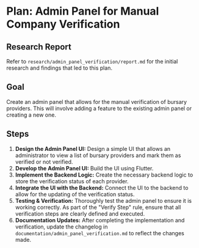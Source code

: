 # Plan: Admin Panel for Manual Company Verification

## Research Report
Refer to `research/admin_panel_verification/report.md` for the initial research and findings that led to this plan.

## Goal

Create an admin panel that allows for the manual verification of bursary providers. This will involve adding a feature to the existing admin panel or creating a new one.

## Steps

1.  **Design the Admin Panel UI:** Design a simple UI that allows an administrator to view a list of bursary providers and mark them as verified or not verified.
2.  **Develop the Admin Panel UI:** Build the UI using Flutter.
3.  **Implement the Backend Logic:** Create the necessary backend logic to store the verification status of each provider.
4.  **Integrate the UI with the Backend:** Connect the UI to the backend to allow for the updating of the verification status.
5.  **Testing & Verification:** Thoroughly test the admin panel to ensure it is working correctly. As part of the "Verify Step" rule, ensure that all verification steps are clearly defined and executed.
6.  **Documentation Updates:** After completing the implementation and verification, update the changelog in `documentation/admin_panel_verification.md` to reflect the changes made.